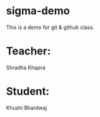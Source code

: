 # sigma-demo
This is a demo for git &amp; github class.

# Teacher: 
Shradha Khapra

# Student:
Khushi Bhardwaj


